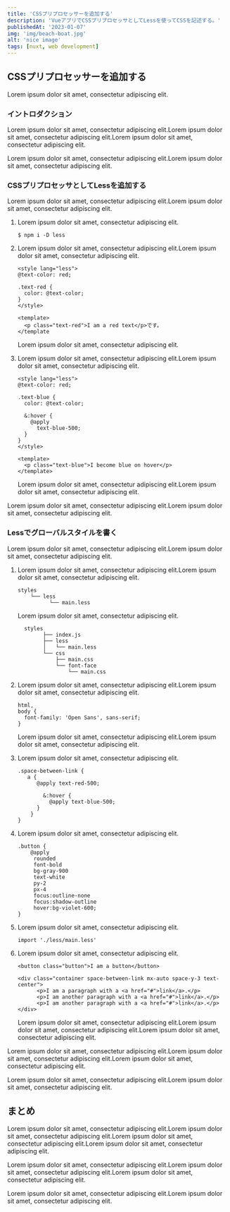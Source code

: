 ```yaml
---
title: 'CSSプリプロセッサーを追加する'
description: 'VueアプリでCSSプリプロセッサとしてLessを使ってCSSを記述する。'
publishedAt: '2023-01-07'
img: 'img/beach-boat.jpg'
alt: 'nice image'
tags: [nuxt, web development]
---
```

## CSSプリプロセッサーを追加する
Lorem ipsum dolor sit amet, consectetur adipiscing elit.

### イントロダクション

Lorem ipsum dolor sit amet, consectetur adipiscing elit.Lorem ipsum dolor sit amet, consectetur adipiscing elit.Lorem ipsum dolor sit amet, consectetur adipiscing elit.

Lorem ipsum dolor sit amet, consectetur adipiscing elit.Lorem ipsum dolor sit amet, consectetur adipiscing elit.

### CSSプリプロセッサとしてLessを追加する

Lorem ipsum dolor sit amet, consectetur adipiscing elit.Lorem ipsum dolor sit amet, consectetur adipiscing elit.

1. Lorem ipsum dolor sit amet, consectetur adipiscing elit.

    ```
    $ npm i -D less
    ```

2. Lorem ipsum dolor sit amet, consectetur adipiscing elit.Lorem ipsum dolor sit amet, consectetur adipiscing elit.

    ```less[App.vue]
    <style lang="less">
    @text-color: red;

    .text-red {
      color: @text-color;
    }
    </style>

    <template>
      <p class="text-red">I am a red text</p>です。
    </template
    ```

    Lorem ipsum dolor sit amet, consectetur adipiscing elit.

3. Lorem ipsum dolor sit amet, consectetur adipiscing elit.Lorem ipsum dolor sit amet, consectetur adipiscing elit.

    ```vue[App.vue]
    <style lang="less">
    @text-color: red;

    .text-blue {
      color: @text-color;

      &:hover {
        @apply
          text-blue-500;
      }
    }
    </style>

    <template>
      <p class="text-blue">I become blue on hover</p>
    </template>
    ```

    Lorem ipsum dolor sit amet, consectetur adipiscing elit.Lorem ipsum dolor sit amet, consectetur adipiscing elit.

Lorem ipsum dolor sit amet, consectetur adipiscing elit.Lorem ipsum dolor sit amet, consectetur adipiscing elit.

### Lessでグローバルスタイルを書く

Lorem ipsum dolor sit amet, consectetur adipiscing elit.Lorem ipsum dolor sit amet, consectetur adipiscing elit.

1. Lorem ipsum dolor sit amet, consectetur adipiscing elit.Lorem ipsum dolor sit amet, consectetur adipiscing elit.

    ```
    styles
        └── less
              └── main.less
     ```

    Lorem ipsum dolor sit amet, consectetur adipiscing elit.

    ```
      styles
            ├── index.js
            ├── less
            │   └── main.less
            └── css
                ├── main.css
                └── font-face
                    └── main.css
    ```

2. Lorem ipsum dolor sit amet, consectetur adipiscing elit.Lorem ipsum dolor sit amet, consectetur adipiscing elit.

    ```less[styles/less/main.less]
    html,
    body {
      font-family: 'Open Sans', sans-serif;
    }
    ```

    Lorem ipsum dolor sit amet, consectetur adipiscing elit.Lorem ipsum dolor sit amet, consectetur adipiscing elit.

3. Lorem ipsum dolor sit amet, consectetur adipiscing elit.

    ```less[styles/less/main.less]
    .space-between-link {
       a {
          @apply text-red-500;

            &:hover {
              @apply text-blue-500;
          }
        }
    }
    ```

4. Lorem ipsum dolor sit amet, consectetur adipiscing elit.

    ```less[styles/less/main.less]
    .button {
        @apply
         rounded
         font-bold
         bg-gray-900
         text-white
         py-2
         px-4
         focus:outline-none
         focus:shadow-outline
         hover:bg-violet-600;
    }
    ```

5. Lorem ipsum dolor sit amet, consectetur adipiscing elit.

    ```js[styles/index.js]
    import './less/main.less'
    ```

6. Lorem ipsum dolor sit amet, consectetur adipiscing elit.

    ```vue[App.vue]
    <button class="button">I am a button</button>

    <div class="container space-between-link mx-auto space-y-3 text-center">
          <p>I am a paragraph with a <a href="#">link</a>.</p>
          <p>I am another paragraph with a <a href="#">link</a>.</p>
          <p>I am another paragraph with a <a href="#">link</a>.</p>
    </div>
    ```

    Lorem ipsum dolor sit amet, consectetur adipiscing elit.Lorem ipsum dolor sit amet, consectetur adipiscing elit.Lorem ipsum dolor sit amet, consectetur adipiscing elit.

Lorem ipsum dolor sit amet, consectetur adipiscing elit.Lorem ipsum dolor sit amet, consectetur adipiscing elit.Lorem ipsum dolor sit amet, consectetur adipiscing elit.

Lorem ipsum dolor sit amet, consectetur adipiscing elit.Lorem ipsum dolor sit amet, consectetur adipiscing elit.

## まとめ

Lorem ipsum dolor sit amet, consectetur adipiscing elit.Lorem ipsum dolor sit amet, consectetur adipiscing elit.Lorem ipsum dolor sit amet, consectetur adipiscing elit.Lorem ipsum dolor sit amet, consectetur adipiscing elit.

Lorem ipsum dolor sit amet, consectetur adipiscing elit.Lorem ipsum dolor sit amet, consectetur adipiscing elit.Lorem ipsum dolor sit amet, consectetur adipiscing elit.

Lorem ipsum dolor sit amet, consectetur adipiscing elit.Lorem ipsum dolor sit amet, consectetur adipiscing elit.

